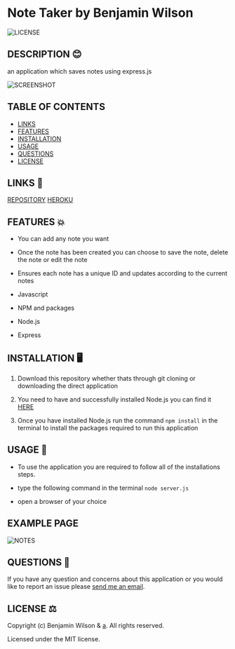 # Note Taker by Benjamin Wilson

![LICENSE](https://img.shields.io/github/license/MarketingPlus/note-taker)

## DESCRIPTION 😊

an application which saves notes using express.js

![SCREENSHOT](https://user-images.githubusercontent.com/77607177/118389923-b806a380-b66f-11eb-9b59-c8003dc874a0.png)

## TABLE OF CONTENTS

- [LINKS](#links)
- [FEATURES](#features)
- [INSTALLATION](#installation)
- [USAGE](#usage)
- [QUESTIONS](#questions)
- [LICENSE](#license)

<a name="links"></a>

## LINKS 🔗

[REPOSITORY](https://github.com/MarketingPlus/note-taker)
[HEROKU]()

<a name="features"></a>

## FEATURES 💥

- You can add any note you want

- Once the note has been created you can choose to save the note, delete the note or edit the note

- Ensures each note has a unique ID and updates according to the current notes

- Javascript

- NPM and packages

- Node.js

- Express

<a name="installation"></a>

## INSTALLATION 🖥️

1. Download this repository whether thats through git cloning or downloading the direct application

2. You need to have and successfully installed Node.js you can find it [HERE](https://nodejs.org/en/)

3. Once you have installed Node.js run the command `npm install` in the terminal to install the packages required to run this application

<a name="usage"></a>

## USAGE 📄

- To use the application you are required to follow all of the installations steps.

- type the following command in the terminal `node server.js`

- open a browser of your choice

## EXAMPLE PAGE

![NOTES](https://user-images.githubusercontent.com/77607177/118390040-6579b700-b670-11eb-8ef9-90772175a61f.png)

<a name="questions"></a>

## QUESTIONS 📧

If you have any question and concerns about this application or you would like to report an issue please [send me an email](mailto:benmarketingplus@gmail.com).

<a name="license"></a>

## LICENSE ⚖️

Copyright (c) Benjamin Wilson & [a](https://github.com/MarketingPlus). All rights reserved.

Licensed under the MIT license.
